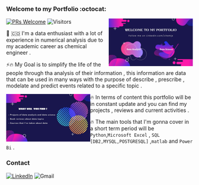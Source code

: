 ### Welcome to my Portfolio  :octocat:
[![PRs Welcome](https://img.shields.io/badge/PRs-welcome-971901.svg?style=flat&logo=github)](https://github.com/ABENGDATA)
<img alt="Visitors" src="https://komarev.com/ghpvc/?username=ABENGDATA&style=flat&labelColor=blue&logo=github&label=PROFILE+VIEWS&color=971901"/>
<img align="right" width="45%" src="welcome.jpg">




🏅 🇨🇴 I'm a data enthusiast with a lot of experience in numerical analysis due to my academic career as chemical engineer .


⚡🔥 My Goal is to simplify the life of the people  through tha analysis of their information , this information are 
 data that can be used in many ways with the purpose of describe , prescribe , modelate and predict events related to a specific topic .





<img align="left" width="45%" src="welcome2.jpg">


🔥 In terms of content this portfolio will be in constant update and you can find my projects , reviews and current activities .


🔥 The main tools that I'm gonna cover in a short term period will be ```Python```,```Microsoft Excel``` , ```SQL [DB2,MYSQL,POSTGRESQL]``` ,```matlab``` and ```Power Bi``` . 





### Contact 
[![LinkedIn](https://img.shields.io/badge/linkedin-%230077B5.svg?style=for-the-badge&logo=linkedin&logoColor=white)](https://www.linkedin.com/in/chemjs/)
![Gmail](https://img.shields.io/badge/juansw250@gmail.com-D14836?style=for-the-badge&logo=gmail&logoColor=white)
<!--
**ABENGDATA/ABENGDATA** is a ✨ _special_ ✨ repository because its `README.md` (this file) appears on your GitHub profile.

Here are some ideas to get you started:

- 🔭 I’m currently working on ...
- 🌱 I’m currently learning ...
- 👯 I’m looking to collaborate on ...
- 🤔 I’m looking for help with ...
- 💬 Ask me about ...
- 📫 How to reach me: ...
- 😄 Pronouns: ...
- ⚡ Fun fact: ...


-->
